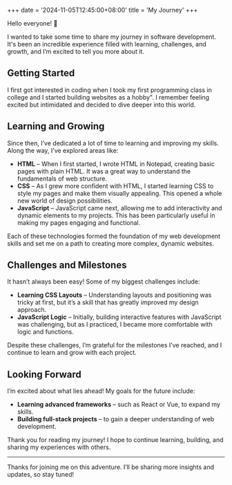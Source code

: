 +++
date = '2024-11-05T12:45:00+08:00'
title = 'My Journey'
+++

Hello everyone! 👋

I wanted to take some time to share my journey in software development. It's been an incredible experience filled with learning, challenges, and growth, and I’m excited to tell you more about it.

## Getting Started

I first got interested in coding when I took my first programming class in college and I started building websites as a hobby". I remember feeling excited but intimidated and decided to dive deeper into this world.

## Learning and Growing

Since then, I’ve dedicated a lot of time to learning and improving my skills. Along the way, I’ve explored areas like:
- **HTML** – When I first started, I wrote HTML in Notepad, creating basic pages with plain HTML. It was a great way to understand the fundamentals of web structure.
- **CSS** – As I grew more confident with HTML, I started learning CSS to style my pages and make them visually appealing. This opened a whole new world of design possibilities.
- **JavaScript** – JavaScript came next, allowing me to add interactivity and dynamic elements to my projects. This has been particularly useful in making my pages engaging and functional.

Each of these technologies formed the foundation of my web development skills and set me on a path to creating more complex, dynamic websites.

## Challenges and Milestones

It hasn’t always been easy! Some of my biggest challenges include:
- **Learning CSS Layouts** – Understanding layouts and positioning was tricky at first, but it’s a skill that has greatly improved my design approach.
- **JavaScript Logic** – Initially, building interactive features with JavaScript was challenging, but as I practiced, I became more comfortable with logic and functions.

Despite these challenges, I’m grateful for the milestones I’ve reached, and I continue to learn and grow with each project.

## Looking Forward

I’m excited about what lies ahead! My goals for the future include:
- **Learning advanced frameworks** – such as React or Vue, to expand my skills.
- **Building full-stack projects** – to gain a deeper understanding of web development.

Thank you for reading my journey! I hope to continue learning, building, and sharing my experiences with others.

---

Thanks for joining me on this adventure. I’ll be sharing more insights and updates, so stay tuned!
